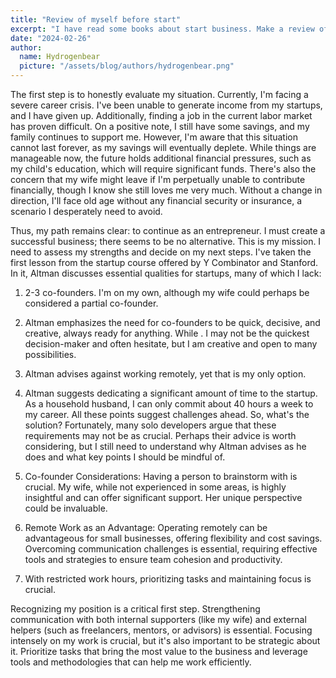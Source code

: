 ```yaml
---
title: "Review of myself before start"
excerpt: "I have read some books about start business. Make a review of myself now."
date: "2024-02-26"
author:
  name: Hydrogenbear
  picture: "/assets/blog/authors/hydrogenbear.png"
---
```



The first step is to honestly evaluate my situation. Currently, I'm facing a severe career crisis. I've been unable to generate income from my startups, and I have given up. Additionally, finding a job in the current labor market has proven difficult. On a positive note, I still have some savings, and my family continues to support me. However, I'm aware that this situation cannot last forever, as my savings will eventually deplete. While things are manageable now, the future holds additional financial pressures, such as my child's education, which will require significant funds. There's also the concern that my wife might leave if I'm perpetually unable to contribute financially, though I know she still loves me very much. Without a change in direction, I'll face old age without any financial security or insurance, a scenario I desperately need to avoid.

Thus, my path remains clear: to continue as an entrepreneur. I must create a successful business; there seems to be no alternative. This is my mission. I need to assess my strengths and decide on my next steps. I've taken the first lesson from the startup course offered by Y Combinator and Stanford. In it, Altman discusses essential qualities for startups, many of which I lack:

1. 2-3 co-founders. I'm on my own, although my wife could perhaps be considered a partial co-founder.
2. Altman emphasizes the need for co-founders to be quick, decisive, and creative, always ready for anything. While . I may not be the quickest decision-maker and often hesitate, but I am creative and open to many possibilities.
3. Altman advises against working remotely, yet that is my only option.
4. Altman suggests dedicating a significant amount of time to the startup. As a household husband, I can only commit about 40 hours a week to my career.
All these points suggest challenges ahead. So, what's the solution? Fortunately, many solo developers argue that these requirements may not be as crucial. Perhaps their advice is worth considering, but I still need to understand why Altman advises as he does and what key points I should be mindful of.

1. Co-founder Considerations: Having a person to brainstorm with is crucial. My wife, while not experienced in some areas, is highly insightful and can offer significant support. Her unique perspective could be invaluable.
2. Remote Work as an Advantage: Operating remotely can be advantageous for small businesses, offering flexibility and cost savings. Overcoming communication challenges is essential, requiring effective tools and strategies to ensure team cohesion and productivity.
3. With restricted work hours, prioritizing tasks and maintaining focus is crucial. 

Recognizing my position is a critical first step. Strengthening communication with both internal supporters (like my wife) and external helpers (such as freelancers, mentors, or advisors) is essential. Focusing intensely on my work is crucial, but it's also important to be strategic about it. Prioritize tasks that bring the most value to the business and leverage tools and methodologies that can help me work efficiently.

